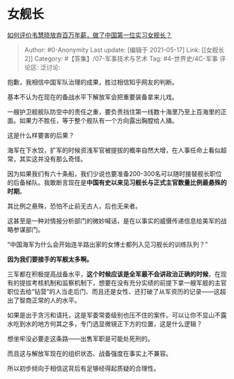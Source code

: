 # 女舰长
[如何评价韦慧晓放弃百万年薪，做了中国第一位实习女舰长？](https://www.zhihu.com/question/323056260/answer/1873801330)

> Author: #0-Anonymity
> Last update: [编辑于 2021-05-17]
> Link: [[女舰长 2]]
> Category: #【答集】/07-军事技术与艺术
> Tag: #4-世界史/4C-军事
> 评论区:
> 泛讨论:

抱歉，我相信中国军队治理的成果，胜过相信知乎网友的判断。

基本不认为在现在的备战水平下解放军会把重要装备拿来儿戏。

一艘护卫舰舰队防空中的责任之重，要负责挡住第一线数十海里乃至上百海里的正面。如果力不胜任，等于整个舰队有一个方向露出胸膛给人捅。

这是什么样要害的后果？

海军在下水饺，扩军的时候资浅军官被提拔的概率自然大增，在人事任命上看似超常，其实这并没有那么奇怪。

因为如果我们有六十条船，我们少说也要准备200-300名可以随时接替舰长职位的后备梯队。我敢断言现在是**中国有史以来见习舰长与正式主官数量比例最悬殊的时期**。

其比例之悬殊，恐怕不止前无古人，后也无来者。

这甚至是一种对情报分析部门的微妙喊话，是在以事实的威慑传递信息给美军的战略参谋部门。

“中国海军为什么会开始连半路出家的女博士都列入见习舰长的训练队列？”

**因为我们要接手的军舰太多啊。**

三军都在积极提高战备水平，**这个时候应该是全军最不会讲政治正确的时候**，在现有的提拔考核机制和监察机制下，想要在没有充分实绩的前提下拿一艘军舰的主官职位去给“钻营”的人当走后门、而且还是女性、还打破了从军资历的记录——这超出了智商正常的人的水平。

如果是出于贪污和请托，这是军委常委级别也压不住的案件。可以让你不显山不露水吃到水的地方何其之多，专门选显微镜正下方的位置，这是什么逻辑？

想坐牢没必要走这条路——出售军职是可能处死刑的。

而且这与解放军现在的组织状态、战备强度在事实上不兼容。

所以初步倾向于相信这背后有足够经得起质疑的合理性。
